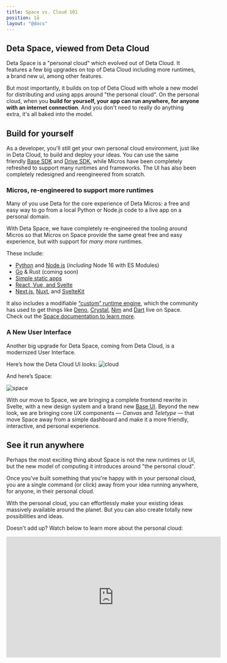 ```yaml
---
title: Space vs. Cloud 101
position: 1å
layout: "@docs"
---
```

## Deta Space, viewed from Deta Cloud

Deta Space is a "personal cloud" which evolved out of Deta Cloud. It features a few big upgrades on top of Deta Cloud including more runtimes, a brand new ui, among other features. 

But most importantly, it builds on top of Deta Cloud with whole a new model for distributing and using apps around "the personal cloud". On the personal cloud, when you **build for yourself, your app can run anywhere, for anyone with an internet connection**. And you don't need to really do anything extra, it's all baked into the model.

## Build for yourself

As a developer, you'll still get your own personal cloud environment, just like in Deta Cloud, to build and deploy your ideas. You can use the same friendly [Base SDK](https://deta.space/docs/en/reference/base/sdk) and [Drive SDK](https://deta.space/docs/en/reference/drive/sdk), while Micros have been completely refreshed to support many runtimes and frameworks. The UI has also been completely redesigned and reengineered from scratch.

### Micros, re-engineered to support more runtimes

Many of you use Deta for the core experience of Deta Micros: a free and easy way to go from a local Python or Node.js code to a live app on a personal domain. 

With Deta Space, we have completely re-engineered the tooling around Micros so that Micros on Space provide the same great free and easy experience, but with support for *many more* runtimes. 

These include:
- [Python](https://deta.space/docs/en/quickstart-guides/python) and [Node.js](https://deta.space/docs/en/quickstart-guides/node) (*including* Node 16 with ES Modules)
- [Go](https://deta.space/docs/en/quickstart-guides/go) & Rust (coming soon)
- [Simple static apps](https://deta.space/docs/en/quickstart-guides/static)
- [React, Vue, and Svelte](https://deta.space/docs/en/quickstart-guides/static)
- [Next.js](https://deta.space/docs/en/quickstart-guides/next), [Nuxt](https://deta.space/docs/en/quickstart-guides/nuxt), and [SvelteKit](https://deta.space/docs/en/quickstart-guides/sveltekit)

It also includes a modifiable [“custom” runtime engine](https://deta.space/docs/en/quickstart-guides/custom), which the community has used to get things like [Deno](https://github.com/MaximilianHeidenreich/SweetForms), [Crystal](https://github.com/tbdsux/space-custom-apps/tree/main/crystal-lang), [Nim](https://github.com/tbdsux/space-custom-apps/tree/main/nim-lang) and [Dart](https://github.com/tbdsux/space-custom-apps/tree/main/dart-lang) live on Space. Check out the [Space documentation to learn more](/docs/en/build/fundamentals/the-space-runtime/micros).


### A New User Interface

Another big upgrade for Deta Space, coming from Deta Cloud, is a modernized User Interface. 

Here’s how the Deta Cloud UI looks:
![cloud](https://deta.space/blog/03/02-cloud-ui.webp)

And here’s Space:

![space](https://deta.space/blog/03/03-space-ui.webp)

With our move to Space, we are bringing a complete frontend rewrite in Svelte, with a new design system and a brand new [Base UI](https://deta.space/docs/en/reference/base/base_ui). Beyond the new look, we are bringing core UX components — *Canvas* and *Teletype* — that move Space away from a simple dashboard and make it a more friendly, interactive, and personal experience. 


## See it run anywhere

Perhaps the most exciting thing about Space is not the new runtimes or UI, but the new model of computing it introduces around "the personal cloud". 

Once you've built something that you're happy with in your personal cloud, you are a single command (or click) away from your idea running anywhere, for anyone, in their personal cloud.

With the personal cloud, you can effortlessly make your existing ideas massively available around the planet. But you can also create totally new possibilities and ideas.

Doesn't add up? Watch below to learn more about the personal cloud:
<iframe width="560" height="315" src="https://www.youtube.com/embed/423kzQykSW0" title="YouTube video player" frameborder="0" allow="accelerometer; autoplay; clipboard-write; encrypted-media; gyroscope; picture-in-picture; web-share" allowfullscreen></iframe>


